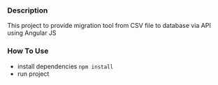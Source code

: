 ### Description

This project to provide migration tool from CSV file to database via API using Angular JS

### How To Use

- install dependencies `npm install`
- run project
